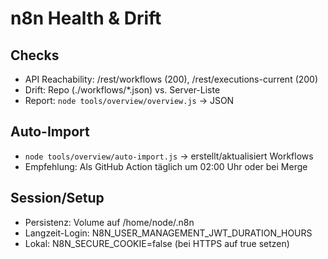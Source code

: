 # n8n Health & Drift

## Checks

- API Reachability: /rest/workflows (200), /rest/executions-current (200)
- Drift: Repo (./workflows/*.json) vs. Server-Liste
- Report: `node tools/overview/overview.js` → JSON

## Auto-Import

- `node tools/overview/auto-import.js` → erstellt/aktualisiert Workflows
- Empfehlung: Als GitHub Action täglich um 02:00 Uhr oder bei Merge

## Session/Setup

- Persistenz: Volume auf /home/node/.n8n
- Langzeit-Login: N8N_USER_MANAGEMENT_JWT_DURATION_HOURS
- Lokal: N8N_SECURE_COOKIE=false (bei HTTPS auf true setzen)
